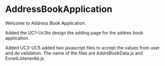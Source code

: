 # AddressBookApplication
Welcome to Address Book Application.

Added the UC1-Uc3to design the adding page for the addres book application.


Added UC3-UC5 added two javascript files to accept the values from user and do validation. The name of the files are AddreBookData.js and EvnetListenerAb.js


